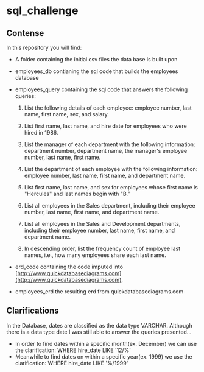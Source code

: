 # sql_challenge

## Contense
In this repository you will find:

* A folder containing the initial csv files the data base is built upon
* employees_db contianing the sql code that builds the employees database
* employees_query containing the sql code that answers the following queries:

  1. List the following details of each employee: employee number, last name, first name, sex, and salary.

  2. List first name, last name, and hire date for employees who were hired in 1986.

  3. List the manager of each department with the following information: department number, department name, the manager's employee number, last name, first name.

  4. List the department of each employee with the following information: employee number, last name, first name, and department name.

  5. List first name, last name, and sex for employees whose first name is "Hercules" and last names begin with "B."

  6. List all employees in the Sales department, including their employee number, last name, first name, and department name.

  7. List all employees in the Sales and Development departments, including their employee number, last name, first name, and department name.

  8. In descending order, list the frequency count of employee last names, i.e., how many employees share each last name.
 
* erd_code containing the code imputed into [http://www.quickdatabasediagrams.com](http://www.quickdatabasediagrams.com).
* employees_erd  the resulting erd from quickdatabasediagrams.com

## Clarifications
In the Database, dates are classified as the data type VARCHAR. Although there is a data type date I was still able to answer the queries presented...

* In order to find dates within a specific month(ex. December) we can use the clarification:
   WHERE hire_date LIKE '12/%'
* Meanwhile to find dates on within a specific year(ex. 1999) we use the clarification:
   WHERE hire_date LIKE '%/1999'
